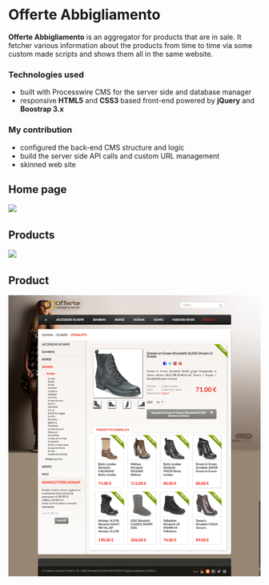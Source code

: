 # Offerte Abbigliamento

**Offerte Abbigliamento** is an aggregator for products that are in sale. It fetcher various information about the products from time to time via some custom made scripts and shows them all in the same website. 

### Technologies used
* built with Processwire CMS for the server side and database manager
* responsive **HTML5** and **CSS3** based front-end powered by **jQuery** and **Boostrap 3.x**

### My contribution
* configured the back-end CMS structure and logic
* build the server side API calls and custom URL management
* skinned web site

## Home page

![](home.png)

## Products
![](products.png)

## Product
![](product.png)
